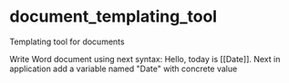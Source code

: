 # document_templating_tool
Templating tool for documents

Write Word document using next syntax: Hello, today is [[Date]].
Next in application add a variable named "Date" with concrete value
